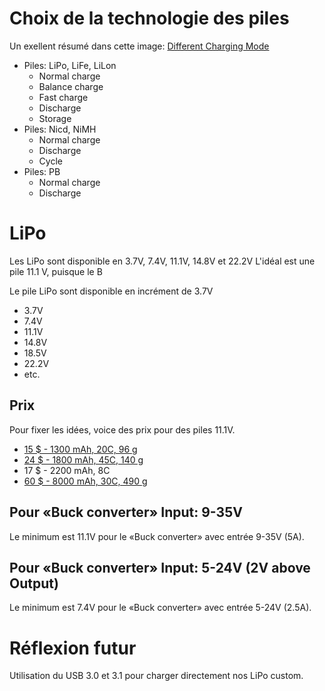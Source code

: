 # Choix de la technologie des piles

Un exellent résumé dans cette image: [Different Charging Mode][3]

- Piles: LiPo, LiFe, LiLon
  - Normal charge
  - Balance charge
  - Fast charge
  - Discharge
  - Storage
- Piles: Nicd, NiMH
  - Normal charge
  - Discharge
  - Cycle
- Piles: PB
  - Normal charge
  - Discharge


# LiPo

Les LiPo sont disponible en 3.7V, 7.4V, 11.1V, 14.8V et 22.2V
L'idéal est une pile 11.1 V, puisque le B

Le pile LiPo sont disponible en incrément de 3.7V

-  3.7V
-  7.4V
- 11.1V
- 14.8V
- 18.5V
- 22.2V
- etc.

## Prix

Pour fixer les idées, voice des prix pour des piles 11.1V.

- [15 $ - 1300 mAh, 20C, 96 g][0]
- [24 $ - 1800 mAh, 45C, 140 g][1]
- 17 $ - 2200 mAh, 8C
- [60 $ - 8000 mAh, 30C, 490 g][2]

## Pour «Buck converter» Input: 9-35V

Le minimum est 11.1V pour le «Buck converter» avec entrée 9-35V (5A).

## Pour «Buck converter» Input: 5-24V (2V above Output)

Le minimum est 7.4V pour le «Buck converter» avec entrée 5-24V (2.5A).


# Réflexion futur

Utilisation du USB 3.0 et 3.1 pour charger directement nos LiPo custom.

[0]: https://www.aliexpress.com/store/product/ZOP-Power-11-1V-1300MAH-20C-Lipo-Battery-T-Plug-RC-Batteries/1829337_32458354757.html
[1]: https://www.aliexpress.com/store/product/Rechargeable-Lipo-Battery-ZOP-Power-11-1V-1800mAh-3S-45C-Lipo-Battery-XT60-Plug/1829337_32800203551.html
[2]: https://www.aliexpress.com/store/product/Large-Capacity-ZOP-Power-11-1V-8000MAH-30C-Lipo-Battery-TRX-Plug/1829337_32462464487.html
[3]: https://ae01.alicdn.com/kf/HTB1UDKrMVXXXXauXXXXq6xXFXXXr/224671240/HTB1UDKrMVXXXXauXXXXq6xXFXXXr.jpg

